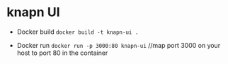 # knapn UI

+ Docker build
`docker build -t knapn-ui .`

+ Docker run
`docker run -p 3000:80 knapn-ui` //map port 3000 on your host to port 80 in the container



